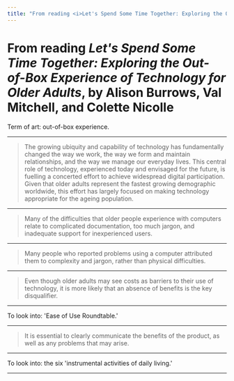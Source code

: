 ```yaml
---
title: "From reading <i>Let's Spend Some Time Together: Exploring the Out-of-Box Experience of Technology for Older Adults</i>, by Alison Burrows, Val Mitchell, and Colette Nicolle"
---
```


# From reading _Let's Spend Some Time Together: Exploring the Out-of-Box Experience of Technology for Older Adults_, by Alison Burrows, Val Mitchell, and Colette Nicolle

Term of art: out-of-box experience.

* * *

> The growing ubiquity and capability of technology has fundamentally changed the way we work, the way we form and maintain relationships, and the way we manage our everyday lives. This central role of technology, experienced today and envisaged for the future, is fuelling a concerted effort to achieve widespread digital participation. Given that older adults represent the fastest growing demographic worldwide, this effort has largely focused on making technology appropriate for the ageing population.

* * *

> Many of the difficulties that older people experience with computers relate to complicated documentation, too much jargon, and inadequate support for inexperienced users.

* * *

> Many people who reported problems using a computer attributed them to complexity and jargon, rather than physical difficulties.

* * *

> Even though older adults may see costs as barriers to their use of technology, it is more likely that an absence of benefits is the key disqualifier.

* * *

To look into: 'Ease of Use Roundtable.'

* * *

> It is essential to clearly communicate the benefits of the product, as well as any problems that may arise.

* * *

To look into: the six 'instrumental activities of daily living.'

<hr asterism>

